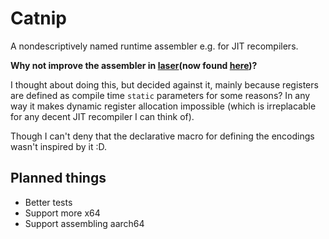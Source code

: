 # Catnip

A nondescriptively named runtime assembler e.g. for JIT recompilers.

**Why not improve the assembler in [laser](https://github.com/numforge/laser)(now found [here](https://github.com/mratsim/photon-jit.git))?**

I thought about doing this, but decided against it, mainly because registers are defined as compile time `static` parameters for some reasons? In any way it makes dynamic register allocation impossible (which is irreplacable for any decent JIT recompiler I can think of).

Though I can't deny that the declarative macro for defining the encodings wasn't inspired by it :D.

## Planned things

- Better tests
- Support more x64
- Support assembling aarch64